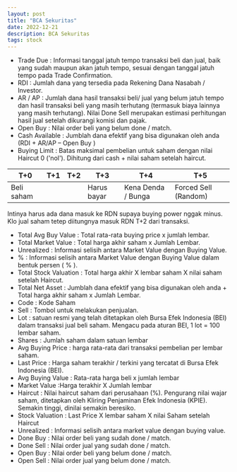 ```yaml
---
layout: post
title: "BCA Sekuritas"
date: 2022-12-21
description: BCA Sekuritas
tags: stock
---
```


* Trade Due : Informasi tanggal jatuh tempo transaksi beli dan jual, baik yang sudah maupun akan jatuh tempo, sesuai dengan tanggal jatuh tempo pada Trade Confirmation.
* RDI : Jumlah dana yang tersedia pada Rekening Dana Nasabah / Investor.
* AR / AP : Jumlah dana hasil transaksi beli/ jual yang belum jatuh tempo dan hasil transaksi beli yang masih terhutang (termasuk biaya lainnya yang masih terhutang). Nilai Done Sell merupakan estimasi perhitungan hasil jual setelah dikurangi komisi dan pajak.
* Open Buy : Nilai order beli yang belum done / match.
* Cash Available : Jumblah dana efektif yang bisa digunakan oleh anda (RDI + AR/AP – Open Buy )
* Buying Limit : Batas maksimal pembelian untuk saham dengan nilai Haircut 0 ('nol'). Dihitung dari cash + nilai saham setelah haircut.

| T+0      | T+1 | T+2 | T+3 | T+4 | T+5 |
| ----------- | ----------- | ----------- | ----------- | ----------- | ----------- |
| Beli saham | | | Harus bayar | Kena Denda / Bunga| Forced Sell (Random)|

Intinya harus ada dana masuk ke RDN supaya buying power nggak minus. Klo jual saham tetep diitungnya masuk RDN T+2 dari transaksi.

* Total Avg Buy Value : Total rata-rata buying price x jumlah lembar.
* Total Market Value : Total harga akhir saham x Jumlah Lembar.
* Unrealized : Informasi selisih antara Market Value dengan Buying Value.
* % : Informasi selisih antara Market Value dengan Buying Value dalam bentuk persen ( % ).
* Total Stock Valuation : Total harga akhir X lembar saham X nilai saham setelah Haircut.
* Total Net Asset : Jumblah dana efektif yang bisa digunakan oleh anda + Total harga akhir saham x Jumlah Lembar.
* Code : Kode Saham
* Sell : Tombol untuk melakukan penjualan.
* Lot : satuan resmi yang telah ditetapkan oleh Bursa Efek Indonesia (BEI) dalam transaksi jual beli saham. Mengacu pada aturan BEI, 1 lot = 100 lembar saham.
* Shares : Jumlah saham dalam satuan lembar
* Avg Buying Price : harga rata-rata dari transaksi pembelian per lembar saham.
* Last Price : Harga saham terakhir / terkini yang tercatat di Bursa Efek Indonesia (BEI).
* Avg Buying Value : Rata-rata harga beli x jumlah lembar
* Market Value :Harga terakhir X Jumlah lembar
* Haircut : Nilai haircut saham dari perusahaan (%). Pengurang nilai wajar saham, ditetapkan oleh Kliring Penjaminan Efek Indonesia (KPIE). Semakin tinggi, dinilai semakin beresiko.
* Stock Valuation : Last Price X lembar saham X nilai Saham setelah Haircut
* Unrealized : Informasi selisih antara market value dengan buying value.
* Done Buy : Nilai order beli yang sudah done / match.
* Done Sell : Nilai order jual yang sudah done / match.
* Open Buy : Nilai order beli yang belum done / match.
* Open Sell : Nilai order jual yang belum done / match.

